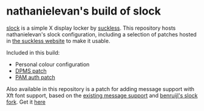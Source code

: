 # nathanielevan's build of slock

[slock](https://tools.suckless.org/slock/) is a simple X display locker by [suckless](https://suckless.org). This repository hosts nathanielevan's slock configuration, including a selection of patches hosted in [the suckless website](https://tools.suckless.org/slock/patches/) to make it usable.

Included in this build:
- Personal colour configuration
- [DPMS patch](https://tools.suckless.org/slock/patches/dpms/)
- [PAM auth patch](https://tools.suckless.org/slock/patches/pam_auth/)

Also available in this repository is a patch for adding message support with Xft font support, based on the [existing message support](https://tools.suckless.org/slock/patches/message/) and [benruijl's slock fork](https://github.com/benruijl/sflock/tree/xft). Get it [here](slock-message-xft-20210315-ae681c5.patch?raw=true)
